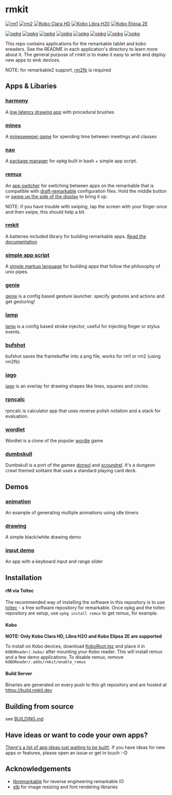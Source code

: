 # rmkit

[![rm1](https://img.shields.io/badge/rM1-supported-green)](https://remarkable.com/store/remarkable)
[![rm2](https://img.shields.io/badge/rM2-supported-green)](https://remarkable.com/store/remarkable-2)
[![Kobo Clara HD](https://img.shields.io/badge/Kobo_Clara_HD-supported-green)](https://us.kobobooks.com/products/kobo-clara-hd)
[![Kobo Libra H20](https://img.shields.io/badge/Kobo_Libra_H2O-supported-green)](https://us.kobobooks.com/products/kobo-libra-h2o)
[![Kobo Elipsa 2E](https://img.shields.io/badge/Kobo_Elipsa_2E-supported-green)](https://us.kobobooks.com/products/kobo-elipsa-2e)


[![opkg](https://img.shields.io/badge/OPKG-harmony-blue)](https://github.com/toltec-dev/toltec)
[![opkg](https://img.shields.io/badge/OPKG-mines-blue)](https://github.com/toltec-dev/toltec)
[![opkg](https://img.shields.io/badge/OPKG-nao-blue)](https://github.com/toltec-dev/toltec)
[![opkg](https://img.shields.io/badge/OPKG-remux-blue)](https://github.com/toltec-dev/toltec)
[![opkg](https://img.shields.io/badge/OPKG-simple-blue)](https://github.com/toltec-dev/toltec)
[![opkg](https://img.shields.io/badge/OPKG-bufshot-blue)](https://github.com/toltec-dev/toltec)
[![opkg](https://img.shields.io/badge/OPKG-iago-blue)](https://github.com/toltec-dev/toltec)
[![opkg](https://img.shields.io/badge/OPKG-genie-blue)](https://github.com/toltec-dev/toltec)

This repo contains applications for the remarkable tablet and kobo ereaders.
See the README in each application's directory to learn more about it. The
general purpose of rmkit is to make it easy to write and deploy new apps to eink devices.

NOTE: for remarkable2 support, [rm2fb](https://github.com/ddvk/remarkable2-framebuffer) is required


## Apps & Libaries

### [harmony](src/harmony)

A [low latency drawing app](https://rmkit.dev/apps/harmony) with procedural brushes

### [mines](src/minesweeper)

A [minesweeper game](https://rmkit.dev/apps/minesweeper) for spending time between meetings and classes

### [nao](src/nao)

A [package manager](https://rmkit.dev/apps/nao) for opkg built in bash + simple app script.

### [remux](src/remux)

An [app switcher](https://rmkit.dev/apps/remux) for switching between apps on the remarkable that is compatible
with [draft-remarkable](https://github.com/dixonary/draft-reMarkable/)
configuration files. Hold the middle button or [swipe up the side of the display](https://imgur.com/a/rT94L8W) to bring it up.

NOTE: if you have trouble with swiping, tap the screen with your finger once
and then swipe, this should help a bit.

### [rmkit](src/rmkit)

A batteries included library for building remarkable apps. [Read the documentation](https://docs.rmkit.dev)

### [simple app script](src/simple)

A [simple markup language](https://rmkit.dev/apps/sas) for building apps that
follow the philosophy of unix pipes.

### [genie](src/genie)

[genie](https://rmkit.dev/apps/genie) is a config based gesture launcher.
specify gestures and actions and get gesturing!

### [lamp](src/lamp)

[lamp](https://rmkit.dev/apps/lamp) is a config based stroke injector, useful
for injecting finger or stylus events.

### [bufshot](src/bufshot)

bufshot saves the framebuffer into a png file, works for rm1 or rm2 (using
rm2fb)

### [iago](src/iago)

[iago](https://rmkit.dev/apps/iago) is an overlay for drawing shapes like
lines, squares and circles.

### [rpncalc](src/rpncalc)

rpncalc is calculator app that uses reverse polish notation and a stack for
evaluation.

### [wordlet](src/wordlet)

Wordlet is a clone of the popular [wordle](https://www.powerlanguage.co.uk/wordle/) game

### [dumbskull](src/dumbskull)

Dumbskull is a port of the games [donsol](https://100r.co/site/donsol.html) and
[scoundrel](https://stfj.net/index2.php?project=art/2011/Scoundrel.pdf). It's a dungeon
crawl themed solitaire that uses a standard playing card deck.

## Demos

### [animation](src/animation_demo)

An example of generating multiple animations using idle timers

### [drawing](src/drawing_demo)

A simple black/white drawing demo

### [input demo](src/input_demo)

An app with a keyboard input and range slider

## Installation

#### rM via Toltec

The recommended way of installing the software in this repository is to use
[toltec](https://github.com/toltec-dev/toltec) - a free software repository for
remarkable. Once opkg and the toltec repository are setup, use `opkg install
remux` to get remux, for example.

#### Kobo

**NOTE: Only Kobo Clara HD, Libra H2O and Kobo Elipsa 2E are supported**

To install on Kobo devices, download [KoboRoot.tgz](https://build.rmkit.dev/master/latest/kobo/KoboRoot.tgz) and place it in `KOBOReader/.kobo/` after mounting your Kobo reader. This will install remux and a few demo applications. To disable remux, remove `KOBOReader/.adds/rmkit/enable_remux`

#### Build Server

Binaries are generated on every push to this git repository and are hosted at
https://build.rmkit.dev

## Building from source

see [BUILDING.md](docs/BUILDING.md)

## Have ideas or want to code your own apps?

[There's a list of app ideas just waiting to be built!](docs/APP_IDEAS.md). If
you have ideas for new apps or features, please open an issue or get in touch
:-D

## Acknowledgements

* [libremarkable](https://github.com/canselcik/libremarkable) for reverse engineering remarkable IO
* [stb](https://github.com/nothings/stb) for image resizing and font rendering libraries
